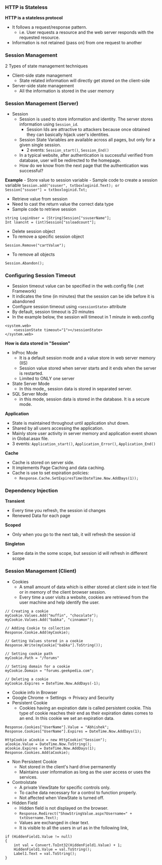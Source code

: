 ### HTTP is Stateless
**HTTP is a stateless protocol**
- It follows a request/response pattern. 
	- i.e. User requests a resource and the web server responds with the requested resource.
- Information is not retained (pass on) from one request to another

### Session Management
2 Types of state management techniques
- Client-side state management
	- State related information will directly get stored on the client-side
- Server-side state management
	- All the information is stored in the user memory


### Session Management (Server)
- Session
	- Session is used to store information and identity. The server stores information using `Session_id`.
		- Session Ids are attractive to attackers because once obtained they can basically hijack user's identities.
	- Session State Variables are available across all pages, but only for a given single session.
		- 2 events: `Session_start()`, `Session_End()`
	- In a typical website, after authentication is successful verified from database, user will be redirected to the homepage.
	- How do we know from the next page that the authentication was successful?

**Example**
	- Store value to session variable
	- Sample code to create a session variable
	```
	Session.add("ssuser", txtboxloginid.Text);
	or
	Session["ssuser"] = txtboxloginid.Txt;
	```

- Retrieve value from session
- Need to cast the return value the correct data type
- Sample code to retrieve session
```
string LoginUser = (String)Session["ssuserName"];
Int loancnt = (int)Session["ssloadcount"];
```

- Delete session object
- To remove a specific session object
```
Session.Remove("cartValue");
```
- To remove all objects
```
Session.Abandon();
```

### Configuring Session Timeout
- Session timeout value can be specified in the web.config file (.net Framework)
- It indicates the time (in minutes) that the session can be idle before it is abandoned
- Configure session timeout using `<sessionState>` attribute
- By default, session timeout is 20 minutes
- In the example below, the session will timeout in 1 minute in web.config
```
<system.web>
	<sessionState timeout="1"></sessionState>
</system.web>
```

**How is data stored in "Session"**
- InProc Mode
	- It is a default session mode and a value store in web server memory (IIS)
	- Session value stored when server starts and it ends when the server is restarted.
	- Limited to ONLY one server
- State Server Mode
	- In this mode,, session data is stored in separated server.
- SQL Server Mode
	- in this mode, session data is stored in the database. It is a secure mode.

**Application**
- State is maintained throughout until application shut down.
- Shared by all users accessing the application.
- Mainly store user activity in server memory and application event shown in Global.asax file.
- 3 events: `Application_start()`, `Application_Error()`, `Application_End()`

**Cache**
- Cache is stored on server side.
- It implements Page Caching and data caching.
- Cache is use to set expiration policies:
	- `Response.Cache.SetExpiresTime(DateTime.Now.AddDays(1));`

### Dependency Injection 
**Transient**
- Every time you refresh, the session id changes
- Renewed Data for each page

**Scoped**
- Only when you go to the next tab, it will refresh the session id

**Singleton**
- Same data in the some scope, but session id will refresh in different scope

### Session Management (Client)
- Cookies
	- A small amount of data which is either stored at client side in text file or in memory of the client browser session.
	- Every time a user visits a website, cookies are retrieved from the user machine and help identify the user.
```
// Creating a cookie
myCookie.Values.Add("muffin", "chocolate");
myCookie.Values.Add("babka", "cinnamon");

// Adding Cookie to collection
Response.Cookie.Add(myCookie);

// Getting Values stored in a cookie
Response.Write(myCookie["babka"].ToString());

// Setting cookie path
myCookie.Path = "/forums"

// Setting domain for a cookie
myCookie.Domain = "forums.geekpedia.com";

// Deleting a cookie
myCookie.Expires = DateTime.Now.AddDays(-1);
```

- Cookie info in Browser 
- Google Chrome -> Settings -> Privacy and Security
- Persistent Cookie
	- Cookies having an expiration date is called persistent cookie. This type of cookie reaches their end as their expiration dates comes to an end. In this cookie we set an expiration data.
```
Response.Cookies["UserName"].Value = "Abhishek";
Response.Cookies["UserName"].Expires = DateTime.Now.AddDays(1);

HttpCookie aCookie = new HttpCookie("Session");
aCookie.Value = DateTime.Now.ToString();
aCookie.Expires = DateTime.Now.AddDays(1);
Response.Cookies.Add(aCookie);
```
- Non Persistent Cookie
	- Not stored in the client's hard drive permanently
	- Maintains user information as long as the user access or uses the services.
- Controlstate
	- A private ViewState for specific controls only.
	- To cache data necessary for a control to function properly.
	- Not affected when ViewState is turned off.
- Hidden Field
	- Hidden field is not displayed on the browser.
	- `Response.Redirect("ShowStringValue.aspx?Username=" + txtUsername.Text);`
	- Values are exchanged in clear text.
	- It is visible to all the users in url as in the following link,
```
if (HiddenField1.Value != null)
{
	int val = Convert.ToInt32(HiddenField1.Value) + 1;
	HiddenField1.Value = val.ToString();
	Label1.Text = val.ToString();
}
```